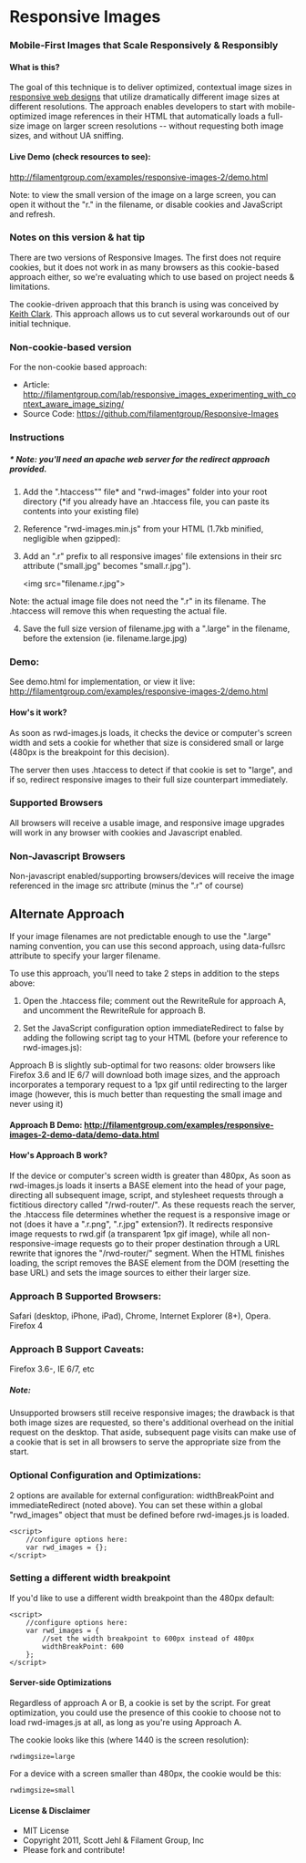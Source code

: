 # Responsive Images
### Mobile-First Images that Scale Responsively & Responsibly

#### What is this?
The goal of this technique is to deliver optimized, contextual image sizes in [responsive web designs](http://www.alistapart.com/articles/responsive-web-design/) that utilize dramatically different image sizes at different resolutions. The approach enables developers to start with mobile-optimized image references in their HTML that automatically loads a full-size image on larger screen resolutions -- without requesting both image sizes, and without UA sniffing.

#### Live Demo (check resources to see):

http://filamentgroup.com/examples/responsive-images-2/demo.html

Note: to view the small version of the image on a large screen, you can open it without the "r." in the filename, or disable cookies and JavaScript and refresh.

### Notes on this version & hat tip
There are two versions of Responsive Images. The first does not require cookies, but it does not work in as many browsers as this cookie-based approach either, so we're evaluating which to use based on project needs & limitations.

The cookie-driven approach that this branch is using was conceived by [Keith Clark](http://twitter.com/#!/keithclarkcouk/status/53807492957880320). This approach allows us to cut several workarounds out of our initial technique.

### Non-cookie-based version
For the non-cookie based approach:
- Article: http://filamentgroup.com/lab/responsive_images_experimenting_with_context_aware_image_sizing/
- Source Code: https://github.com/filamentgroup/Responsive-Images


### Instructions 
##### * Note: you'll need an apache web server for the redirect approach provided.

1. Add the ".htaccess"" file* and "rwd-images" folder into your root directory 
	(*if you already have an .htaccess file, you can paste its contents into your existing file)

2. Reference "rwd-images.min.js" from your HTML (1.7kb minified, negligible when gzipped):

	<script src="rwd-images/rwd-images.min.js"></script>
	
3. Add an ".r" prefix to all responsive images' file extensions in their src attribute ("small.jpg" becomes "small.r.jpg").

	&lt;img src="filename.r.jpg"&gt;
	
Note: the actual image file does not need the ".r" in its filename. The .htaccess will remove this when requesting the actual file.	

4. Save the full size version of filename.jpg with a ".large" in the filename, before the extension (ie. filename.large.jpg)	

### Demo:
See demo.html for implementation, or view it live: http://filamentgroup.com/examples/responsive-images-2/demo.html


#### How's it work?
As soon as rwd-images.js loads, it checks the device or computer's screen width and sets a cookie for whether that size is considered small or large (480px is the breakpoint for this decision).

The server then uses .htaccess to detect if that cookie is set to "large", and if so, redirect responsive images to their full size counterpart immediately.

### Supported Browsers 
All browsers will receive a usable image, and responsive image upgrades will work in any browser with cookies and Javascript enabled.


### Non-Javascript Browsers
Non-javascript enabled/supporting browsers/devices will receive the image referenced in the image src attribute (minus the ".r" of course)



## Alternate Approach
If your image filenames are not predictable enough to use the ".large" naming convention, you can use this second approach, using data-fullsrc attribute to specify your larger filename.

To use this approach, you'll need to take 2 steps in addition to the steps above:
1. Open the .htaccess file; comment out the RewriteRule for approach A, and uncomment the RewriteRule for approach B.

2. Set the JavaScript configuration option immediateRedirect to false by adding the following script tag to your HTML (before your reference to rwd-images.js):

    <script>
      //set immediateRedirect to false, use data- attribute instead
      var rwd_images = { 
        immediateRedirect: false
      };
    </script> 
	
Approach B is slightly sub-optimal for two reasons: older browsers like Firefox 3.6 and IE 6/7 will download both image sizes, and the approach incorporates a temporary request to a 1px gif until redirecting to the larger image (however, this is much better than requesting the small image and never using it)

#### Approach B Demo: http://filamentgroup.com/examples/responsive-images-2-demo-data/demo-data.html

#### How's Approach B work?
If the device or computer's screen width is greater than 480px, As soon as rwd-images.js loads it inserts a BASE element into the head of your page, directing all subsequent image, script, and stylesheet requests through a fictitious directory called "/rwd-router/". As these requests reach the server, the .htaccess file determines whether the request is a responsive image or not (does it have a ".r.png", ".r.jpg" extension?). It redirects responsive image requests to rwd.gif (a transparent 1px gif image), while all non-responsive-image requests go to their proper destination through a URL rewrite that ignores the "/rwd-router/" segment. When the HTML finishes loading, the script removes the BASE element from the DOM (resetting the base URL) and sets the image sources to either their larger size.

### Approach B Supported Browsers:
Safari (desktop, iPhone, iPad), Chrome, Internet Explorer (8+), Opera. Firefox 4

### Approach B Support Caveats: 
Firefox 3.6-, IE 6/7, etc
##### Note: 
Unsupported browsers still receive responsive images; the drawback is that both image sizes are requested, so there's additional overhead on the initial request on the desktop. That aside, subsequent page visits can make use of a cookie that is set in all browsers to serve the appropriate size from the start.

### Optional Configuration and Optimizations:

2 options are available for external configuration: widthBreakPoint and immediateRedirect (noted above). You can set these within a global "rwd_images" object that must be defined before rwd-images.js is loaded.

	<script>
		//configure options here:
		var rwd_images = {};
	</script>

### Setting a different width breakpoint
If you'd like to use a different width breakpoint than the 480px default:

	<script>
		//configure options here:
		var rwd_images = {
			//set the width breakpoint to 600px instead of 480px
			widthBreakPoint: 600
		};
	</script>

#### Server-side Optimizations
Regardless of approach A or B, a cookie is set by the script. For great optimization, you could use the presence of this cookie to choose not to load rwd-images.js at all, as long as you're using Approach A.

The cookie looks like this (where 1440 is the screen resolution):

    rwdimgsize=large

For a device with a screen smaller than 480px, the cookie would be this:

    rwdimgsize=small

#### License & Disclaimer
 - MIT License
 - Copyright 2011, Scott Jehl & Filament Group, Inc
 - Please fork and contribute!

